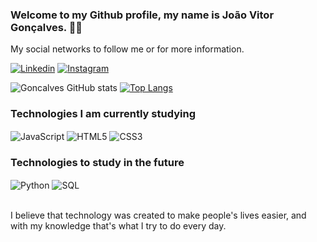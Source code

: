### Welcome to my Github profile, my name is João Vitor Gonçalves. 👋🏼
My social networks to follow me or for more information.

[![Linkedin](https://img.shields.io/badge/LinkedIn-0077B5?style=for-the-badge&logo=linkedin&logoColor=white)](https://www.linkedin.com/in/joaovpgoncalves/)
[![Instagram](https://img.shields.io/badge/Instagram-E4405F?style=for-the-badge&logo=instagram&logoColor=white)](https://www.instagram.com/joaovpgoncalves/)

![Goncalves GitHub stats](https://github-readme-stats.vercel.app/api?username=odevgoncalves&show_icons=true&theme=dark&title_color=C0C0C0&text_color=C0C0C0&icon_color=ffa500&border_color=FFFFFF&bg_color=000000&locale=en)
[![Top Langs](https://github-readme-stats.vercel.app/api/top-langs/?username=odevgoncalves&show_icons=true&theme=dark&title_color=C0C0C0&text_color=C0C0C0&icon_color=ffa500&border_color=FFFFFF&bg_color=000000&locale=en)](https://github.com/odevgoncalves/github-readme-stats)

### Technologies I am currently studying

<div style="display: inline_block">
<img align="center" alt="JavaScript" src="https://img.shields.io/badge/JavaScript-F7DF1E?style=for-the-badge&logo=javascript&logoColor=black" />
<img align="center" alt="HTML5" src="https://img.shields.io/badge/HTML5-E34F26?style=for-the-badge&logo=html5&logoColor=white" />
<img align="center" alt="CSS3" src="https://img.shields.io/badge/CSS3-1572B6?style=for-the-badge&logo=css3&logoColor=white" />

### Technologies to study in the future

<div style="display: inline_block">
<img align="center" alt="Python" src="https://img.shields.io/badge/Python-14354C?style=for-the-badge&logo=python&logoColor=white" />
<img align="center" alt="SQL" src="https://img.shields.io/badge/MySQL-00000F?style=for-the-badge&logo=mysql&logoColor=white" />
</div><br/>

I believe that technology was created to make people's lives easier, and with my knowledge that's what I try to do every day.
